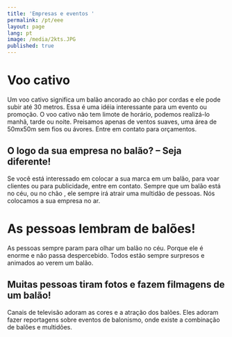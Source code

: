 ```yaml
---
title: 'Empresas e eventos '
permalink: /pt/eee
layout: page
lang: pt
image: /media/2kts.JPG
published: true
---
```

# Voo cativo 

Um voo cativo significa um balão ancorado ao chão por cordas e ele pode subir até 30 metros. Essa é uma idéia interessante para um evento ou promoção. O voo cativo não tem limote de horário, podemos realizá-lo manhã, tarde ou noite. Preisamos apenas de ventos suaves, uma área de 50mx50m sem fios ou ávores. Entre em contato para orçamentos.



## O logo da sua empresa no balão? – Seja diferente!

Se você está interessado em colocar a sua marca em um balão, para voar clientes ou para publicidade, entre em contato. Sempre que um balão está no céu, ou no chão , ele sempre irá atrair  uma multidão de pessoas. Nós colocamos a sua empresa no ar.



# As pessoas lembram de balões!

As pessoas sempre param para olhar um balão no céu. Porque ele é enorme e não passa despercebido. Todos estão sempre surpresos e animados ao verem um balão.

## 

## Muitas pessoas tiram fotos e fazem filmagens de um balão!

Canais de televisão adoram as cores e a atração dos balões. Eles adoram fazer reportagens sobre eventos de balonismo, onde existe a combinação de  balões e multidões.
